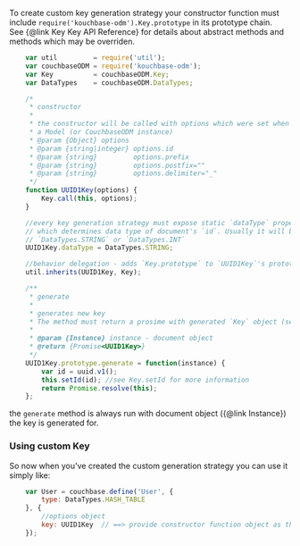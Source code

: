 
To create custom key generation strategy your constructor function must include `require('kouchbase-odm').Key.prototype` in its prototype chain.  
See {@link Key Key API Reference} for details about abstract methods and methods which may be overriden.

````javascript
    var util         = require('util');
    var couchbaseODM = require('kouchbase-odm');
    var Key          = couchbaseODM.Key;
    var DataTypes    = couchbaseODM.DataTypes;

    /*
     * constructor
     *
     * the constructor will be called with options which were set when defining
     * a Model (or CouchbaseODM instance)
     * @param {Object} options
     * @param {string|integer} options.id
     * @param {string}         options.prefix
     * @param {string}         options.postfix=""
     * @param {string}         options.delimiter="_"
     */
    function UUID1Key(options) {
        Key.call(this, options);
    }

    //every key generation strategy must expose static `dataType` property
    // which determines data type of document's `id`. Usually it will be
    // `DataTypes.STRING` or `DataTypes.INT`
    UUID1Key.dataType = DataTypes.STRING;

    //behavior delegation - adds `Key.prototype` to `UUID1Key`'s prototype chain
    util.inherits(UUID1Key, Key);

    /**
     * generate
     *
     * generates new key
     * The method must return a prosime with generated `Key` object (self)
     *
     * @param {Instance} instance - document object
     * @return {Promise<UUID1Key>}
     */
    UUID1Key.prototype.generate = function(instance) {
        var id = uuid.v1();
        this.setId(id); //see Key.setId for more information
        return Promise.resolve(this);
    };
````

the `generate` method is always run with document object ({@link Instance}) the key is generated for.  

### Using custom Key

So now when you've created the custom generation strategy you can use it simply like:  

````javascript
    var User = couchbase.define('User', {
        type: DataTypes.HASH_TABLE
    }, {
        //options object
        key: UUID1Key  // ==> provide constructor function object as the option when defining a Model
    });
````
